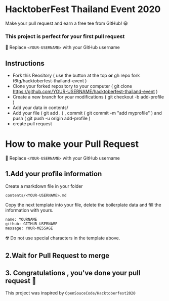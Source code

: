 # HacktoberFest Thailand Event 2020

Make your pull request and earn a free tee from GitHub! 😀

### This project is perfect for your first pull request

🚨 Replace `<YOUR-USERNAME>` with your GitHub username

## Instructions

- Fork this Reository ( use the button at the top <b>or</b> gh repo fork t6tg/hacktoberfest-thailand-event )
- Clone your forked repository to your computer ( git clone https://github.com/YOUR-USERNAME/hacktoberfest-thailand-event )
- Create a new branch for your modifications ( git checkout -b add-profile )
- Add your data in contents/
- Add your file ( git add . ) , commit ( git commit -m "add myprofile" ) and push ( git push -u origin add-profile )
- create pull request

# How to make your Pull Request

🚨 Replace `<YOUR-USERNAME>` with your GitHub username

## 1.Add your profile information

Create a markdown file in your folder

```
contents/<YOUR-USERNAME>.md
```

Copy the next template into your file, delete the boilerplate data and fill the information with yours.

```
name: YOURNAME
github: GITHUB-USERNAME
message: YOUR-MESSAGE
```

☢️ Do not use special characters in the template above.

## 2.Wait for Pull Request to merge

## 3. Congratulations , you've done your pull request 🎉

This project was inspired by `OpenSouceCode/Hacktoberfest2020`
